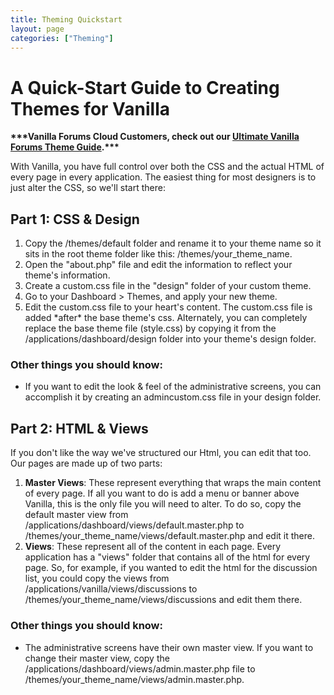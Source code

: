 ```yaml
---
title: Theming Quickstart
layout: page
categories: ["Theming"]
---
```


<h1>A Quick-Start Guide to Creating Themes for Vanilla</h1>
<p><strong>***Vanilla Forums Cloud Customers, check out our <a href="http://blog.vanillaforums.com/help/vanilla-forums-themes/">Ultimate Vanilla Forums Theme Guide</a>.***</strong></p>
<p>With Vanilla, you have full control over both the CSS and the actual HTML of every page in every application. The easiest thing for most designers is to just alter the CSS, so we'll start there:</p>
<h2>Part 1: CSS &amp; Design</h2>
<ol>
<li>Copy the /themes/default folder and rename it to your theme name so it sits in the root theme folder like this: /themes/your_theme_name.</li>
<li>Open the "about.php" file and edit the information to reflect your theme's information.</li>
<li>Create a custom.css file in the "design" folder of your custom theme.</li>
<li>Go to your Dashboard &gt; Themes, and apply your new theme.</li>
<li>Edit the custom.css file to your heart's content. The custom.css file is added *after* the base theme's css. Alternately, you can completely replace the base theme file (style.css) by copying it from the /applications/dashboard/design folder into your theme's design folder.</li>
</ol>
<h3>Other things you should know:</h3>
<ul>
<li>If you want to edit the look &amp; feel of the administrative screens, you can accomplish it by creating an admincustom.css file in your design folder.</li>
</ul>
<h2>Part 2: HTML &amp; Views</h2>
<p>If you don't like the way we've structured our Html, you can edit that too. Our pages are made up of two parts:</p>
<ol>
<li><strong>Master Views</strong>: These represent everything that wraps the main content of every page. If all you want to do is add a menu or banner above Vanilla, this is the only file you will need to alter. To do so, copy the default master view from /applications/dashboard/views/default.master.php to /themes/your_theme_name/views/default.master.php and edit it there.</li>
<li><strong>Views</strong>: These represent all of the content in each page. Every application has a "views" folder that contains all of the html for every page. So, for example, if you wanted to edit the html for the discussion list, you could copy the views from /applications/vanilla/views/discussions to /themes/your_theme_name/views/discussions and edit them there.</li>
</ol>
<h3>Other things you should know:</h3>
<ul>
<li>The administrative screens have their own master view. If you want to change their master view, copy the /applications/dashboard/views/admin.master.php file to /themes/your_theme_name/views/admin.master.php.</li>
</ul>
